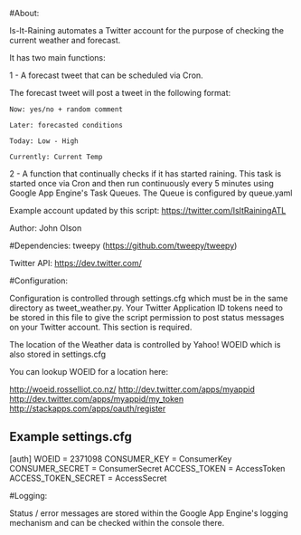 #About:

Is-It-Raining automates a Twitter account for the purpose of checking the current weather and forecast.

It has two main functions:

1 - A forecast tweet that can be scheduled via Cron. 

The forecast tweet will post a tweet in the following format:

	Now: yes/no + random comment

	Later: forecasted conditions

	Today: Low - High

	Currently: Current Temp

2 - A function that continually checks if it has started raining. 
This task is started once via Cron and then run continuously every 
5 minutes using Google App Engine's Task Queues. The Queue is configured
by queue.yaml


Example account updated by this script: https://twitter.com/IsItRainingATL


Author: John Olson

#Dependencies: 
tweepy (https://github.com/tweepy/tweepy)

Twitter API: https://dev.twitter.com/


#Configuration:

Configuration is controlled through settings.cfg which must be in the same
directory as tweet_weather.py.  Your Twitter Application ID tokens need to be
stored in this file to give the script permission to post status messages
on your Twitter account. This section is required.

The location of the Weather data is controlled by Yahoo! WOEID which is also
stored in settings.cfg

You can lookup WOEID for a location here:

http://woeid.rosselliot.co.nz/
http://dev.twitter.com/apps/myappid
http://dev.twitter.com/apps/myappid/my_token
http://stackapps.com/apps/oauth/register

Example settings.cfg
--------------------

[auth]
WOEID = 2371098
CONSUMER_KEY = ConsumerKey
CONSUMER_SECRET = ConsumerSecret
ACCESS_TOKEN = AccessToken
ACCESS_TOKEN_SECRET = AccessSecret


#Logging:

Status / error messages are stored within the Google App Engine's logging mechanism and
can be checked within the console there.



